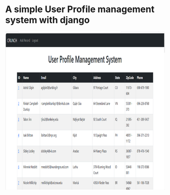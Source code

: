 # A simple User Profile management system with django

<img src="home_page.png" width="1000" height="500" alt="home page">
